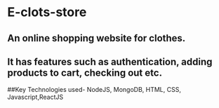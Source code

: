 # E-clots-store  
## An online shopping website for clothes.
## It has features such as authentication, adding products to cart, checking out etc.
 ##Key Technologies used- NodeJS, MongoDB, HTML, CSS, Javascript,ReactJS


